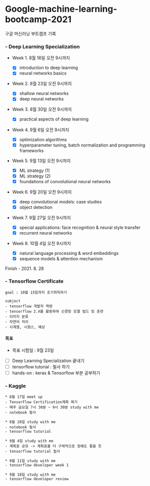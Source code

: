 # Google-machine-learning-bootcamp-2021
구글 머신러닝 부트캠프 기록

### - Deep Learning Specialization
- Week 1. 8월 16일 오전 9시까지

	- [x] introduction to deep learning
	- [X] neural networks basics

- Week 2. 8월 23일 오전 9시까지

	- [X] shallow neural networks
	- [X] deep neural networks

- Week 3. 8월 30일 오전 9시까지
	- [X] practical aspects of deep learning

- Week 4. 9월 6일 오전 9시까지
	- [X] optimization algorithms
	- [X] hyperparameter tuning, batch normalization and programming frameworks

- Week 5. 9월 13일 오전 9시까지
	- [X] ML strategy (1)
	- [X] ML strategy (2)
	- [X] foundations of convolutional neural networks

- Week 6. 9월 20일 오전 9시까지
	- [X] deep convolutional models: case studies
	- [X] object detection

- Week 7. 9월 27일 오전 9시까지
	- [X] special applications: face recognition & neural style transfer
	- [X] recurrent neural networks

- Week 8. 10월 4일 오전 9시까지
	- [X] natural language processing & word embeddings
	- [X] sequence models & attention mechanism

Finish - 2021. 8. 28

### - Tensorflow Certificate
	goal : 10월 15일까지 조기취득하기
	
	subject
	- tensorflow 개발자 역량
	- tensorflow 2.X를 활용하여 신경망 모델 빌드 및 훈련
	- 이미지 분류
	- 자연어 처리
	- 시계열, 시퀀스, 예상

#### 목표

- 목표 시험일 : 9월 23일

- [ ] Deep Learning Specialization 끝내기
- [ ] tensorflow tutorial : 필사 하기
- [ ] hands-on : keras & Tensorflow 부분 공부하기

### - Kaggle
	* 8월 17일 meet up
	- TensorFlow Certification계획 짜기
	- 매주 금요일 7시 30분 ~ 9시 30분 study with me
	- notebook 필사
	
	* 8월 28일 study with me
	- notebook 필사
	- tensorflow tutorial
	
	* 9월 4일 study with me
	- 계획표 공유 -> 계획표를 더 구체적으로 정해도 좋을 듯
	- tensorflow tutorial 필사
	
	* 9월 11일 study with me
	- tensorflow developer week 1
	
	* 9월 18일 study with me
	- tensorflow developer review
